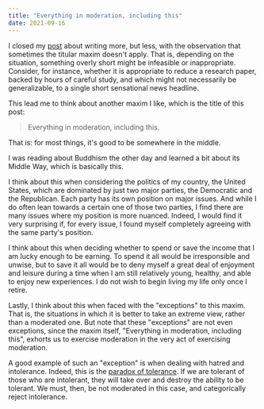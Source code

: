 ```yaml
---
title: "Everything in moderation, including this"
date: 2021-09-16
---
```


I closed my [post][1] about writing more, but less, with the observation that
sometimes the titular maxim doesn't apply. That is, depending on the situation,
something overly short might be infeasible or inappropriate. Consider, for
instance, whether it is appropriate to reduce a research paper, backed by hours
of careful study, and which might not necessarily be generalizable, to a
single short sensational news headline.

This lead me to think about another maxim I like, which is the title of this
post:

> Everything in moderation, including this.

That is: for most things, it's good to be somewhere in the middle.

I was reading about Buddhism the other day and learned a bit about its Middle
Way, which is basically this.

I think about this when considering the politics of my country, the United
States, which are dominated by just two major parties, the Democratic and the
Republican. Each party has its own position on major issues. And while I do
often lean towards a certain one of those two parties, I find there are many
issues where my position is more nuanced. Indeed, I would find it very
surprising if, for every issue, I found myself completely agreeing with the same
party's position.

I think about this when deciding whether to spend or save the income that I
am lucky enough to be earning. To spend it all would be irresponsible and
unwise, but to save it all would be to deny myself a great deal of enjoyment and
leisure during a time when I am still relatively young, healthy, and able to
enjoy new experiences. I do not wish to begin living my life only once I retire.

Lastly, I think about this when faced with the "exceptions" to this maxim. That
is, the situations in which it is better to take an extreme view, rather than a
moderated one. But note that these "exceptions" are not even exceptions, since
the maxim itself, "Everything in moderation, including this", exhorts us to
exercise moderation in the very act of exercising moderation.

A good example of such an "exception" is when dealing with hatred and
intolerance. Indeed, this is the [paradox of tolerance][2]. If we are tolerant
of those who are intolerant, they will take over and destroy the ability to be
tolerant. We must, then, be not moderated in this case, and categorically reject
intolerance.

[1]: /posts/write-more-but-less/
[2]: https://en.wikipedia.org/wiki/Paradox_of_tolerance
